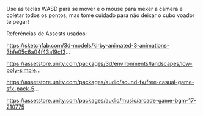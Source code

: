 Use as teclas WASD para se mover e o mouse para mexer a câmera e coletar todos os pontos, mas tome cuidado para não deixar o cubo voador te pegar!

Referências de Assests usados:

https://sketchfab.com/3d-models/kirby-animated-3-animations-3bfe05c6a04f43a19cf3...

https://assetstore.unity.com/packages/3d/environments/landscapes/low-poly-simple...

https://assetstore.unity.com/packages/audio/sound-fx/free-casual-game-sfx-pack-5...

https://assetstore.unity.com/packages/audio/music/arcade-game-bgm-17-210775